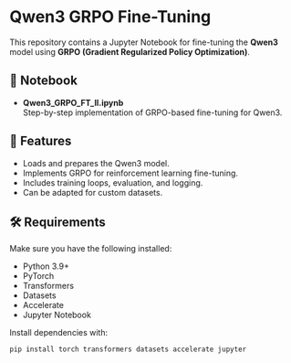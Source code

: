 # Qwen3 GRPO Fine-Tuning

This repository contains a Jupyter Notebook for fine-tuning the **Qwen3** model using **GRPO (Gradient Regularized Policy Optimization)**.

## 📌 Notebook
- **Qwen3_GRPO_FT_II.ipynb**  
  Step-by-step implementation of GRPO-based fine-tuning for Qwen3.

## 🚀 Features
- Loads and prepares the Qwen3 model.
- Implements GRPO for reinforcement learning fine-tuning.
- Includes training loops, evaluation, and logging.
- Can be adapted for custom datasets.

## 🛠 Requirements
Make sure you have the following installed:
- Python 3.9+
- PyTorch
- Transformers
- Datasets
- Accelerate
- Jupyter Notebook

Install dependencies with:
```bash
pip install torch transformers datasets accelerate jupyter
